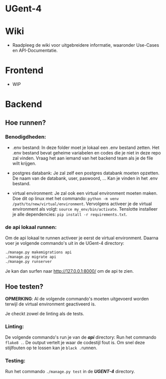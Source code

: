 # UGent-4

# Wiki

- Raadpleeg de wiki voor uitgebreidere informatie, waaronder Use-Cases en API-Documentatie.

# Frontend

- WIP

# Backend

## Hoe runnen?

### Benodigdheden:
- .env bestand: In deze folder moet je lokaal een .env bestand zetten. Het .env bestand bevat geheime variabelen en codes die je niet in deze repo zal vinden. Vraag het aan iemand van het backend team als je de file wilt krijgen.

- postgres databank: Je zal zelf een postgres databank moeten opzetten. De naam van de databank, user, paswoord, ... Kan je vinden in het .env bestand.

- virtual environment: Je zal ook een virtual environment moeten maken. Doe dit op linux met het commando: `python -m venv /path/to/new/virtual/environment`.
Vervolgens activeer je de virtual environment als volgt: `source my_env/bin/activate`.
Tenslotte installeer je alle dependencies: `pip install -r requirements.txt`.

### de api lokaal runnen:
Om de api lokaal te runnen activeer je eerst de virtual environment. Daarna voer je volgende commando's uit in de UGent-4 directory: 
```sh
./manage.py makemigrations api
./manage.py migrate api
./manage.py runserver
```
Je kan dan surfen naar http://127.0.0.1:8000/ om de api te zien.

## Hoe testen?

**OPMERKING**: Al de volgende commando's moeten uitgevoerd worden terwijl de virtual environment geactiveerd is.

Je checkt zowel de linting als de tests.

### Linting:
De volgende commando's run je van de ***api*** directory:
Run het commando `flake8 .`. De output vertelt je waar de codestijl fout is. Om snel deze stijlfouten op te lossen kan je `black .`runnen.


### Testing:
Run het commando `./manage.py test` in de ***UGENT-4*** directory.

